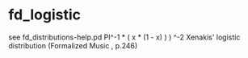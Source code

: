 # fd_logistic 



 

 

see fd_distributions-help.pd
PI^-1 * ( x * (1 - x) ) ) ^-2
Xenakis' logistic distribution (Formalized Music , p.246)


 
